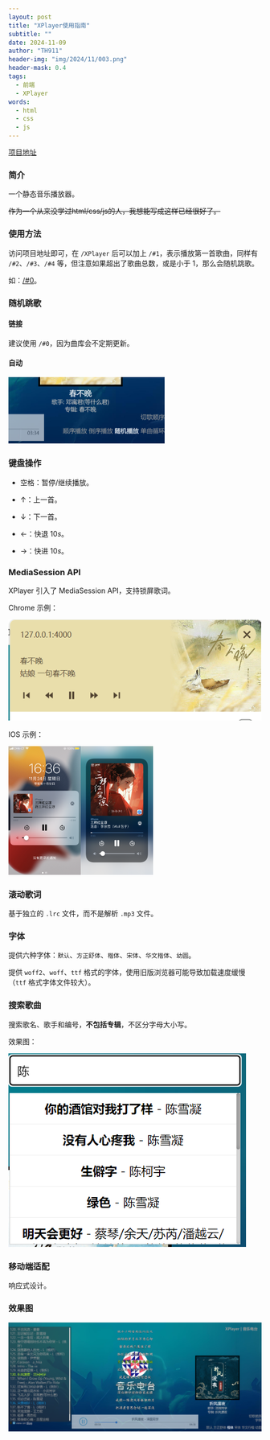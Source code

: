 ```yaml
---
layout: post
title: "XPlayer使用指南"
subtitle: ""
date: 2024-11-09
author: "TH911"
header-img: "img/2024/11/003.png"
header-mask: 0.4
tags:
  - 前端
  - XPlayer
words:
  - html
  - css
  - js
---
```


[项目地址](/project/XPlayer/#0)

### 简介

一个静态音乐播放器。

~~作为一个从来没学过html/css/js的人，我想能写成这样已经很好了。~~

### 使用方法

访问项目地址即可，在 `/XPlayer` 后可以加上 `/#1`，表示播放第一首歌曲，同样有 `/#2`、`/#3`、`/#4` 等，但注意如果超出了歌曲总数，或是小于 $1$，那么会随机跳歌。

如：[/#0](/project/XPlayer/#0)。

### 随机跳歌

#### 链接

建议使用 `/#0`，因为曲库会不定期更新。

#### 自动

<img src="/img/2024/11/027.png" alt="image-20241124163206574" style="zoom: 50%;" />

### 键盘操作

* 空格：暂停/继续播放。
* $\uparrow$：上一首。
* $\downarrow$：下一首。​​

* $\leftarrow$：快退 $10s$。
* $\rightarrow$：快进 $10s$。

### MediaSession API

XPlayer 引入了 MediaSession API，支持锁屏歌词。

Chrome 示例：

![](/img/2024/11/028.png)

IOS 示例：

<img src="/img/2024/11/029.png" style="zoom: 25%;" /><img src="/img/2024/11/030.png" alt="bd98a618bad6574ed6beede44389537" style="zoom:25%;" />

### 滚动歌词

基于独立的 `.lrc` 文件，而不是解析 `.mp3` 文件。

### 字体

提供六种字体：`默认`、`方正舒体`、`楷体`、`宋体`、`华文楷体`、`幼圆`。

提供 `woff2`、`woff`、`ttf` 格式的字体，使用旧版浏览器可能导致加载速度缓慢（`ttf` 格式字体文件较大）。

### 搜索歌曲

搜索歌名、歌手和编号，**不包括专辑**，不区分字母大小写。

效果图：

![](/img/2024/11/033.png)

### 移动端适配

响应式设计。

### 效果图

![](/img/2024/11/031.png)